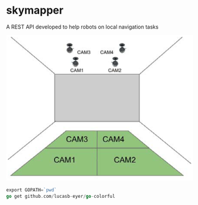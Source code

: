# skymapper
A REST API developed to help robots on local navigation tasks

![ScreenShot](https://raw.githubusercontent.com/jabrena/skymapper/master/docs/webcamIdea.png)


``` go
export GOPATH=`pwd` 
go get github.com/lucasb-eyer/go-colorful
```
